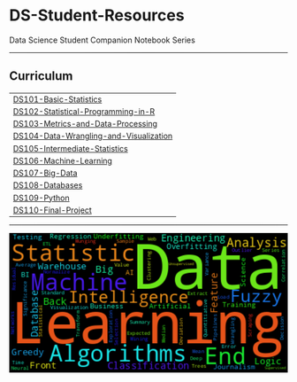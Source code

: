 # DS-Student-Resources
Data Science Student Companion Notebook Series

<hr style="border: 0; height: 1px; background-image: linear-gradient(to right, rgba(0, 0, 0, 0), rgba(0, 0, 0, 0.75), rgba(0, 0, 0, 0));"/>

## Curriculum 

| | 
|:--|
|[DS101-Basic-Statistics](DS101-Basic-Statistics/_DS101-Syllabus.md)| 
|[DS102-Statistical-Programming-in-R](DS102-Statistical-Programming-in-R/_DS102-Syllabus.md)|
|[DS103-Metrics-and-Data-Processing](DS103-Metrics-and-Data-Processing/_DS103-Syllabus.md)|
|[DS104-Data-Wrangling-and-Visualization](DS104-Data-Wrangling-and-Visualization/_DS104-Syllabus.md)|
|[DS105-Intermediate-Statistics](DS105-Intermediate-Statistics/_DS105-Syllabus.md)|
|[DS106-Machine-Learning](DS106-Machine-Learning/DS106-Syllabus.md)|
|[DS107-Big-Data](DS107-Big-Data/DS107-Syllabus.md)|
|[DS108-Databases](DS108-Databases/DS108-Syllabus.md)|
|[DS109-Python](DS109-Python/_DS109-Syllabus.md)|
|[DS110-Final-Project](DS110-Final-Project/_DS110-Syllabus.md)|


<hr style="border: 0; height: 1px; background-image: linear-gradient(to right, rgba(0, 0, 0, 0), rgba(0, 0, 0, 0.75), rgba(0, 0, 0, 0));"/>



<p style="text-align: center">
  <img  src="DS101-Basic-Statistics/Media/wordcloud.png" width="600" alt="data science wordcloud">
</p>